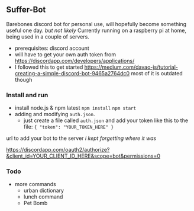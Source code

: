 ## Suffer-Bot

Barebones discord bot for personal use, will hopefully become something useful one day. *but not likely* 
Currently running on a raspberry pi at home, being used in a couple of servers. 

* prerequisites: discord account
* will have to get your own auth token from https://discordapp.com/developers/applications/
* I followed this to get started https://medium.com/davao-js/tutorial-creating-a-simple-discord-bot-9465a2764dc0 most of it is outdated though

### Install and run
* install node.js & npm latest
`npm install`
`npm start`
* adding and modifying `auth.json`.
    * just create a file called `auth.json` and add your token like this to the file: `{ "token": "YOUR_TOKEN_HERE" }`


url to add your bot to the server *i kept forgetting where it was*

https://discordapp.com/oauth2/authorize?&client_id=YOUR_CLIENT_ID_HERE&scope=bot&permissions=0

### Todo
 - more commands
    - urban dictionary
    - lunch command
    - Pet Bomb
